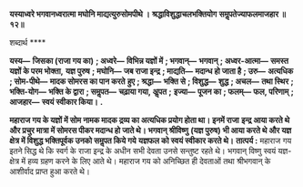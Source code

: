 **यस्याध्वरे भगवानध्वरात्मा** **मघोनि माद्यत्युरुसोमपीथे ।** **श्रद्धाविशुद्धाचलभक्तियोग** **समॢपतेज्याफलमाजहार ॥ १२॥** 

शब्दार्थ **** 

**यस्य—** **जिसका (राजा गय का)** **; अध्वरे—** **विभिन्न यज्ञों में** **; भगवान्—** **भगवान्** **; अध्वर-आत्मा—** **समस्त यज्ञों के परम भोक्ता,** **यज्ञ पुरुष** **; मघोनि—** **जब राजा इन्द्र** **; माद्यति—** **मदान्ध हो जाता है** **; उरु—** **अत्यधिक** **; सोम-पीथे—** **मादक सोमरस का पान करते** **हुए** **; श्रद्धा—** **भक्ति से** **; विशुद्ध—** **शुद्ध** **; अचल—** **तथा स्थिर** **; भक्ति-योग—** **भक्ति के द्वारा** **; समॢपत—** **चढ़ाया गया, अॢपत** **;** **इज्या—** **पूजन का** **; फलम्—** **फल, परिणाम्** **; आजहार—** **स्वयं स्वीकार किया।** **.** 

**महाराज गय के यज्ञों में सोम नामक मादक द्रव्य का अत्यधिक प्रयोग होता था। इनमें राजा** **इन्द्र आया करते थे और प्रचुर मात्रा में सोमरस पीकर मदान्ध हो जाते थे। भगवान् श्रीविष्णु** **(यज्ञ पुरुष) भी आया करते थे और यज्ञ क्षेत्र में विशुद्ध भक्तिपूर्वक उनको समॢपत किये गये** **यज्ञफल को स्वयं स्वीकार करते थे।** **तात्पर्य :** महाराज गय इतने सिद्ध थे कि स्वर्ग के राजा इन्द्र के अधीन सभी देवता उनसे सन्तुष्ट रहते थे। भगवान् विष्णु स्वयं यज्ञ-क्षेत्र में हव्य ग्रहण करने के लिए आते थे। महाराज गय को अनिच्छित ही देवताओं तथा श्रीभगवान् के आशीर्वाद प्राप्त हुआ करते थे।  